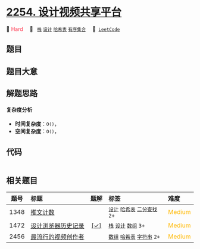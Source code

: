 # [2254. 设计视频共享平台](https://leetcode.com/problems/design-video-sharing-platform)

🔴 <font color=#ff334b>Hard</font>&emsp; 🔖&ensp; [`栈`](/outline/tag/stack.md) [`设计`](/outline/tag/design.md) [`哈希表`](/outline/tag/hash-table.md) [`有序集合`](/outline/tag/ordered-set.md)&emsp; 🔗&ensp;[`LeetCode`](https://leetcode.com/problems/design-video-sharing-platform)

## 题目




## 题目大意




## 解题思路

#### 复杂度分析

- **时间复杂度**：`O()`，
- **空间复杂度**：`O()`，

## 代码

```javascript

```

## 相关题目

<!-- prettier-ignore -->
| 题号 | 标题 | 题解 | 标签 | 难度 |
| :------: | :------ | :------: | :------ | :------ |
| 1348 | [推文计数](https://leetcode.com/problems/tweet-counts-per-frequency) |  |  [`设计`](/outline/tag/design.md) [`哈希表`](/outline/tag/hash-table.md) [`二分查找`](/outline/tag/binary-search.md) `2+` | <font color=#ffb800>Medium</font> |
| 1472 | [设计浏览器历史记录](https://leetcode.com/problems/design-browser-history) | [[✓]](/problem/1472.md) |  [`栈`](/outline/tag/stack.md) [`设计`](/outline/tag/design.md) [`数组`](/outline/tag/array.md) `3+` | <font color=#ffb800>Medium</font> |
| 2456 | [最流行的视频创作者](https://leetcode.com/problems/most-popular-video-creator) |  |  [`数组`](/outline/tag/array.md) [`哈希表`](/outline/tag/hash-table.md) [`字符串`](/outline/tag/string.md) `2+` | <font color=#ffb800>Medium</font> |

<style>
.blue {
    background-color: #096dd9;
    padding: 0.25rem 0.5rem;
    margin: 0;
    font-size: 0.85em;
    border-radius: 3px;
    color: white;
    font-weight: 500;
}
table th:first-of-type { width: 10%; }
table th:nth-of-type(2) { width: 35%; }
table th:nth-of-type(3) { width: 10%; }
table th:nth-of-type(4) { width: 35%; }
table th:nth-of-type(5) { width: 10%; }
</style>
